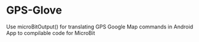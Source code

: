 # GPS-Glove

Use microBitOutput() for translating GPS Google Map commands in Android App to compilable code for MicroBit
